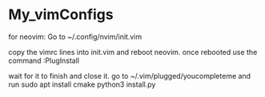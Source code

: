 # My_vimConfigs

for neovim:
Go to ~/.config/nvim/init.vim

copy the vimrc lines into init.vim and reboot neovim.
once rebooted use the command :PlugInstall

wait for it to finish and close it.
go to ~/.vim/plugged/youcompleteme
and run 
sudo apt install cmake
python3 install.py
